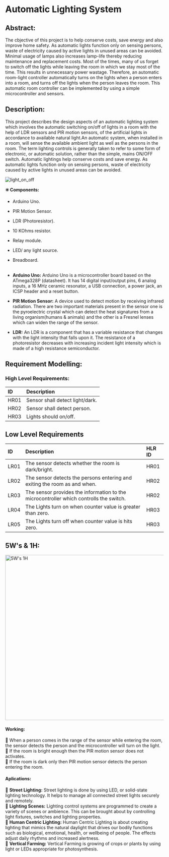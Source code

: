 # **Automatic Lighting System**

## Abstract:

The cbjective of this project is to help conserve costs, save energy and also improve home safety. As automatic lights function only on sensing persons, waste of electricity caused by active lights in unused areas can be avoided. Minimal usage of lamps also increases lamp-life thereby reducing maintenance and replacement costs. Most of the times, many of us forget to switch off the lights while leaving the room in which we stay most of the time. This results in unnecessary power wastage. Therefore, an automatic room-light controller automatically turns on the lights when a person enters into a room, and turns off the lights when the person leaves the room. This automatic room controller can be implemented by using a simple microcontroller and sensors.

## Description:

This project describes the design aspects of an automatic lighting system which involves the automatic switching on/off of lights in a room with the help of LDR sensors and PIR motion sensors, of the artificial lights in accordance to available natural light.An automatic system, when installed in a room, will sense the available ambient light as well as the persons in the room. The term lighting controls is generally taken to refer to some form of electronic, or automatic solution, rather than the simple, mains ON/OFF switch. Automatic lightings help conserve costs and save energy. As automatic lights function only on sensing persons, waste of electricity caused by active lights in unused areas can be avoided.</br>

![light_on_off](https://user-images.githubusercontent.com/98833151/154866445-e8370c38-fb8c-4778-a0e2-8909de315dfa.jpg)

**✳️ Components:**

* Arduino Uno.</br>
* PIR Motion Sensor.</br>
* LDR (Photoresistor).</br>
* 10 KOhms resistor.</br>
* Relay module.</br>
* LED/ any light source.</br>
* Breadboard.</br></br>

* __Arduino Uno:__ Arduino Uno is a microcontroller board based on the ATmega328P (datasheet). It has 14 digital input/output pins, 6 analog inputs, a 16 MHz ceramic resonator, a USB connection, a power jack, an ICSP header and a reset button.</br>
* __PIR Motion Sensor:__ A device used to detect motion by receiving infrared radiation. There are two important materials present in the sensor one is the pyroelectric crystal which can detect the heat signatures from a living organism(humans & animals) and the other is a Fresnel lenses which can widen the range of the sensor.</br>
* __LDR:__ An LDR is a component that has a variable resistance that changes with the light intensity that falls upon it. The resistance of a photoresistor decreases with increasing incident light intensity which is made of a high resistance semiconductor.</br>

## Requirement Modelling:

### High Level Requirements:

|ID|Description|
|:---|:---|
|HR01|Sensor shall detect light/dark.|
|HR02|Sensor shall detect person.|
|HR03|Lights should on/off.|

## Low Level Requirements

|ID|Description|HLR ID|
|:---|:---|:---|
|LR01|The sensor detects whether the room is dark/bright.|HR01|
|LR02|The sensor detects the persons entering and exiting the room as and when.|HR02|
|LR03|The sensor provides the information to the microcontroller which controlls the switch.|HR02|
|LR04|The Lights turn on when counter value is greater than zero.|HR03|
|LR05|The Lights turn off when counter value is hits zero.|HR03|


## 5W's & 1H:

<img width="524" alt="5W's 1H" src="https://user-images.githubusercontent.com/98833151/155694801-b29fdab9-9a97-403e-93b7-b4b9a8dfbfac.png">


#### Working: 

🔸 When a person comes in the range of the sensor while entering the room, the sensor detects the person and the microcontroller will turn on the light.</br>
🔸 If the room is bright enough then the PIR motion sensor does not activates.</br>
🔸 If the room is dark only then PIR motion sensor detects the person entering the room.</br>

#### Aplications:

🔹 __Street Lighting:__ Street lighting is done by using LED, or solid-state lighting technology. It helps to manage all connected street lights securely and remotely.</br>
🔹 __Lighting Scenes:__ Lighting control systems are programmed to create a variety of scenes or ambience. This can be brought about by controlling light fixtures, switches and lighting properties.</br>
🔹 __Human Centric Lighting:__ Human Centric Lighting is about creating lighting that mimics the natural daylight that drives our bodily functions such as biological, emotional, health, or wellbeing of people. The effects adjust daily rhythms and increased alertness.</br>
🔹 __Vertical Farming:__ Vertical Farming is growing of crops or plants by using light or LEDs appropriate for photosynthesis.</br>




